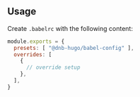 ## Usage

Create `.babelrc` with the following content:

```js
module.exports = {
  presets: [ "@dnb-hugo/babel-config" ],
  overrides: [
    {
      // override setup
    },
  ],
}
```
